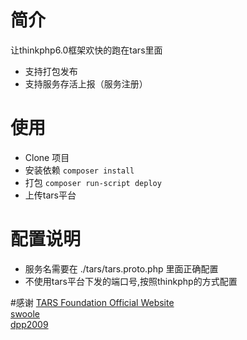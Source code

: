 
# 简介
让thinkphp6.0框架欢快的跑在tars里面
* 支持打包发布
* 支持服务存活上报（服务注册）



# 使用

* Clone 项目
* 安装依赖 `composer install`
* 打包 `composer run-script deploy`
* 上传tars平台

# 配置说明

* 服务名需要在 ./tars/tars.proto.php 里面正确配置
* 不使用tars平台下发的端口号,按照thinkphp的方式配置

#感谢
[TARS Foundation Official Website](https://tarscloud.org/foundation/index)<br>
[swoole](https://github.com/swoole/swoole-src)<br>
[dpp2009](https://github.com/dpp2009/thinkphpInTars)



